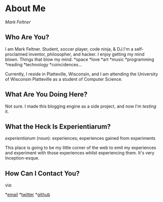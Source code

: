 # About Me
_Mark Feltner_

## Who Are You?
I am Mark Feltner. Student, soccer player, code ninja, & DJ.I'm a self-proclaimed inventor, philosopher, and hacker. I enjoy getting my mind blown. Things that blow my mind:
*space
*love
*art
*music
*programming
*reading
*technology
*coincidences...

Currently, I reside in Platteville, Wisconsin, and I am attending the University of Wisconsin Platteville as a student of Computer Science. 

## What Are You Doing Here?
Not sure. I made this blogging engine as a side project, and now I'm _testing_ it.

## What the Heck Is Experientiarum?
*experientiarum* (noun): experiences; experiences gained from experiments

This place is going to be my little corner of the web to emit my experiences and experiment with those experiences whilst experiencing them. It's very Inception-esque.

## How Can I Contact You?
via: 

*[email](mailto:feltner.mj@gmail.com)
*[twitter](http://www.twitter.com/feltnermj)
*[github](http://www.github.com/feltnerm)


